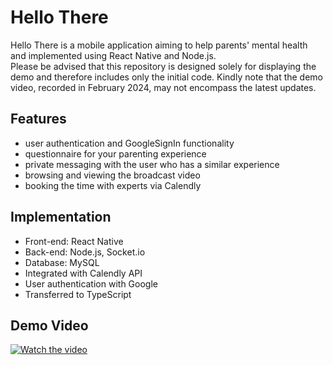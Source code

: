 # Hello There
Hello There is a mobile application aiming to help parents' mental health and implemented using React Native and Node.js. <br>
Please be advised that this repository is designed solely for displaying the demo and therefore includes only the initial code. Kindly note that the demo video, recorded in February 2024, may not encompass the latest updates.

## Features
* user authentication and GoogleSignIn functionality
* questionnaire for your parenting experience
* private messaging with the user who has a similar experience
* browsing and viewing the broadcast video
* booking the time with experts via Calendly

## Implementation
* Front-end: React Native
* Back-end: Node.js, Socket.io
* Database: MySQL
* Integrated with Calendly API
* User authentication with Google
* Transferred to TypeScript

## Demo Video
[![Watch the video](https://img.youtube.com/vi/iFNWCh0tsw0/hqdefault.jpg)](https://www.youtube.com/watch?v=iFNWCh0tsw0)
